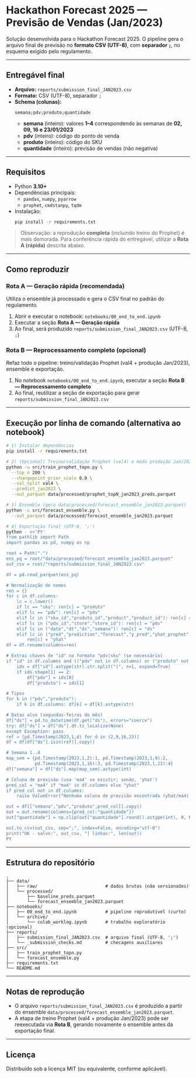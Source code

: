 # Hackathon Forecast 2025 — Previsão de Vendas (Jan/2023)

Solução desenvolvida para o Hackathon Forecast 2025. O pipeline gera o arquivo final de previsão no **formato CSV (UTF-8)**, com **separador `;`**, no esquema exigido pelo regulamento.

---

## Entregável final

- **Arquivo:** `reports/submission_final_JAN2023.csv`  
- **Formato:** CSV (UTF-8), separador `;`  
- **Schema (colunas):**
  ```
  semana;pdv;produto;quantidade
  ```
  - **semana** (inteiro): valores **1–4** correspondendo às semanas de **02, 09, 16 e 23/01/2023**  
  - **pdv** (inteiro): código do ponto de venda  
  - **produto** (inteiro): código do SKU  
  - **quantidade** (inteiro): previsão de vendas (não negativa)

---

## Requisitos

- Python **3.10+**
- Dependências principais:
  - `pandas`, `numpy`, `pyarrow`
  - `prophet`, `cmdstanpy`, `tqdm`
- Instalação:
  ```bash
  pip install -r requirements.txt
  ```

> Observação: a reprodução **completa** (incluindo treino do Prophet) é mais demorada. Para conferência rápida do entregável, utilizar a **Rota A (rápida)** descrita abaixo.

---

## Como reproduzir

### Rota A — Geração rápida (recomendada)
Utiliza o ensemble já processado e gera o CSV final no padrão do regulamento.

1. Abrir e executar o notebook: `notebooks/00_end_to_end.ipynb`  
2. Executar a seção **Rota A — Geração rápida**  
3. Ao final, será produzido `reports/submission_final_JAN2023.csv` (UTF-8, `;`)

### Rota B — Reprocessamento completo (opcional)
Refaz todo o pipeline: treino/validação Prophet (val4 + produção Jan/2023), ensemble e exportação.

1. No notebook `notebooks/00_end_to_end.ipynb`, executar a seção **Rota B — Reprocessamento completo**  
2. Ao final, reutilizar a seção de exportação para gerar `reports/submission_final_JAN2023.csv`

---

## Execução por linha de comando (alternativa ao notebook)

```bash
# 1) Instalar dependências
pip install -r requirements.txt

# 2) (Opcional) Treino/validação Prophet (val4) e modo produção Jan/2023
python -u src/train_prophet_topn.py \
  --top_n 200 \
  --changepoint_prior_scale 0.8 \
  --val_split val4 \
  --predict_jan2023 \
  --out_parquet data/processed/prophet_topN_jan2023_preds.parquet

# 3) Ensemble (gera data/processed/forecast_ensemble_jan2023.parquet)
python -u src/forecast_ensemble.py \
  --out_parquet data/processed/forecast_ensemble_jan2023.parquet

# 4) Exportação final (UTF-8, ';')
python - <<'PY'
from pathlib import Path
import pandas as pd, numpy as np

root = Path(".")
ens_pq = root/"data/processed/forecast_ensemble_jan2023.parquet"
out_csv = root/"reports/submission_final_JAN2023.csv"

df = pd.read_parquet(ens_pq)

# Normalização de nomes
ren = {}
for c in df.columns:
    lc = c.lower()
    if lc == "sku": ren[c] = "produto"
    elif lc == "pdv": ren[c] = "pdv"
    elif lc in ("sku_id","produto_id","product","product_id"): ren[c] = "produto"
    elif lc in ("pdv_id","store","store_id"): ren[c] = "pdv"
    elif lc in ("date","dt","ds","semana"): ren[c] = "ds"
    elif lc in ("pred","prediction","forecast","y_pred","yhat_prophet","yhat_baseline","ens_pred","yhat_ensemble","yhat"):
        ren[c] = "yhat"
df = df.rename(columns=ren)

# Extrai chaves de "id" no formato "pdv|sku" (se necessário)
if "id" in df.columns and (("pdv" not in df.columns) or ("produto" not in df.columns)):
    ids = df["id"].astype(str).str.split("|", n=1, expand=True)
    if ids.shape[1] == 2:
        df["pdv"] = ids[0]
        df["produto"] = ids[1]

# Tipos
for k in ("pdv","produto"):
    if k in df.columns: df[k] = df[k].astype(str)

# Datas alvo (segundas-feiras do mês)
df["ds"] = pd.to_datetime(df.get("ds"), errors="coerce")
try: df["ds"] = df["ds"].dt.tz_localize(None)
except Exception: pass
ref = [pd.Timestamp(2023,1,d) for d in (2,9,16,23)]
df = df[df["ds"].isin(ref)].copy()

# Semana 1..4
map_sem = {pd.Timestamp(2023,1,2):1, pd.Timestamp(2023,1,9):2,
           pd.Timestamp(2023,1,16):3, pd.Timestamp(2023,1,23):4}
df["semana"] = df["ds"].map(map_sem).astype(int)

# Coluna de previsão (usa 'ma4' se existir; senão, 'yhat')
pred_col = "ma4" if "ma4" in df.columns else "yhat"
if pred_col not in df.columns:
    raise ValueError("Nenhuma coluna de previsão encontrada (yhat/ma4).")

out = df[["semana","pdv","produto",pred_col]].copy()
out = out.rename(columns={pred_col:"quantidade"})
out["quantidade"] = np.clip(out["quantidade"].round().astype(int), 0, None)

out.to_csv(out_csv, sep=";", index=False, encoding="utf-8")
print("OK - salvo:", out_csv, "| linhas:", len(out))
PY
```

---

## Estrutura do repositório

```
.
├── data/
│   ├── raw/                          # dados brutos (não versionados)
│   └── processed/
│       ├── baseline_preds.parquet
│       └── forecast_ensemble_jan2023.parquet
├── notebooks/
│   ├── 00_end_to_end.ipynb           # pipeline reprodutível (curto)
│   └── archive/
│       └── colab_worklog.ipynb       # trabalho exploratório (opcional)
├── reports/
│   ├── submission_final_JAN2023.csv  # arquivo final (UTF-8, ';')
│   └── _submission_checks.md         # checagens auxiliares
├── src/
│   ├── train_prophet_topn.py
│   └── forecast_ensemble.py
├── requirements.txt
└── README.md
```

---

## Notas de reprodução

- O arquivo `reports/submission_final_JAN2023.csv` é produzido a partir do ensemble
  `data/processed/forecast_ensemble_jan2023.parquet`.  
- A etapa de treino Prophet (val4 + produção Jan/2023) pode ser reexecutada via **Rota B**,
  gerando novamente o ensemble antes da exportação final.

---

## Licença

Distribuído sob a licença MIT (ou equivalente, conforme aplicável).
